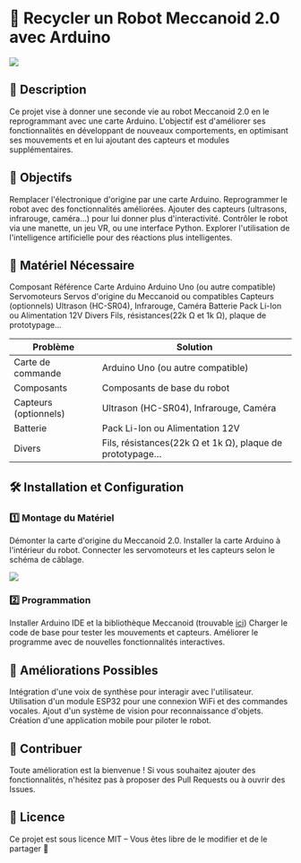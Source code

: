 # 🤖 Recycler un Robot Meccanoid 2.0 avec Arduino

![](https://i.gifer.com/PfKM.gif)

## 📌 Description

Ce projet vise à donner une seconde vie au robot Meccanoid 2.0 en le reprogrammant avec une carte Arduino. L'objectif est d'améliorer ses fonctionnalités en développant de nouveaux comportements, en optimisant ses mouvements et en lui ajoutant des capteurs et modules supplémentaires.

## 🎯 Objectifs

Remplacer l'électronique d'origine par une carte Arduino.
Reprogrammer le robot avec des fonctionnalités améliorées.
Ajouter des capteurs (ultrasons, infrarouge, caméra…) pour lui donner plus d'interactivité.
Contrôler le robot via une manette, un jeu VR, ou une interface Python.
Explorer l'utilisation de l'intelligence artificielle pour des réactions plus intelligentes.

## 🔧 Matériel Nécessaire

Composant	              Référence
Carte Arduino	          Arduino Uno (ou autre compatible)
Servomoteurs	          Servos d'origine du Meccanoid ou compatibles
Capteurs (optionnels)	  Ultrason (HC-SR04), Infrarouge, Caméra
Batterie	              Pack Li-Ion ou Alimentation 12V
Divers	                Fils, résistances(22k Ω et 1k Ω), plaque de prototypage…

| Problème | Solution |
|----------|----------|
| Carte de commande| Arduino Uno (ou autre compatible) |
| Composants | Composants de base du robot |
| Capteurs (optionnels)| Ultrason (HC-SR04), Infrarouge, Caméra |
| Batterie | Pack Li-Ion ou Alimentation 12V |
| Divers | Fils, résistances(22k Ω et 1k Ω), plaque de prototypage… |


## 🛠️ Installation et Configuration

### 1️⃣ Montage du Matériel

Démonter la carte d'origine du Meccanoid 2.0.
Installer la carte Arduino à l'intérieur du robot.
Connecter les servomoteurs et les capteurs selon le schéma de câblage.

![](https://mrsiefensrobotemporium.com/images/blogImages/Meccanoid%20LED%20Circuit.png)

### 2️⃣ Programmation

Installer Arduino IDE et la bibliothèque Meccanoid (trouvable [ici](https://github.com/alexfrederiksen/MeccanoidForArduino))
Charger le code de base pour tester les mouvements et capteurs.
Améliorer le programme avec de nouvelles fonctionnalités interactives.

## 🚀 Améliorations Possibles

Intégration d'une voix de synthèse pour interagir avec l'utilisateur.
Utilisation d'un module ESP32 pour une connexion WiFi et des commandes vocales.
Ajout d'un système de vision pour reconnaissance d'objets.
Création d'une application mobile pour piloter le robot.

## 📢 Contribuer

Toute amélioration est la bienvenue ! Si vous souhaitez ajouter des fonctionnalités, n'hésitez pas à proposer des Pull Requests ou à ouvrir des Issues.

## 📜 Licence

Ce projet est sous licence MIT – Vous êtes libre de le modifier et de le partager 🚀

